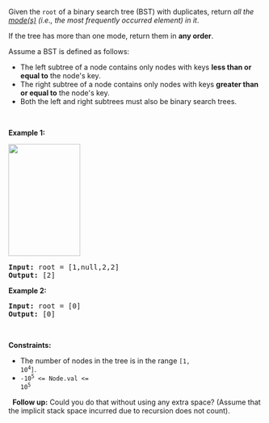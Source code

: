 Given the `` root `` of a binary search tree (BST) with duplicates, return _all the <a href="https://en.wikipedia.org/wiki/Mode_(statistics)" target="_blank">mode(s)</a> (i.e., the most frequently occurred element) in it_.

If the tree has more than one mode, return them in __any order__.

Assume a BST is defined as follows:

*   The left subtree of a node contains only nodes with keys __less than or equal to__ the node's key.
*   The right subtree of a node contains only nodes with keys __greater than or equal to__ the node's key.
*   Both the left and right subtrees must also be binary search trees.

&nbsp;

__Example 1:__

<img alt="" src="https://assets.leetcode.com/uploads/2021/03/11/mode-tree.jpg" style="width: 142px; height: 222px;"/>

<pre>
<strong>Input:</strong> root = [1,null,2,2]
<strong>Output:</strong> [2]
</pre>

__Example 2:__

<pre>
<strong>Input:</strong> root = [0]
<strong>Output:</strong> [0]
</pre>

&nbsp;

__Constraints:__

*   The number of nodes in the tree is in the range <code>[1, 10<sup>4</sup>]</code>.
*   <code>-10<sup>5</sup> &lt;= Node.val &lt;= 10<sup>5</sup></code>

&nbsp;
__Follow up:__ Could you do that without using any extra space? (Assume that the implicit stack space incurred due to recursion does not count).